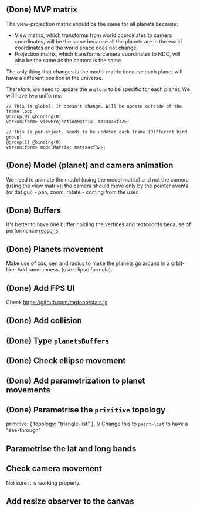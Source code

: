 ## (Done) MVP matrix

The view-projection matrix should be the same for all planets because:

- View matrix, which transforms from world coordinates to camera coordinates, will be the same because all the planets are in the world coordinates and the world space does not change;
- Projection matrix, which transforms camera coordinates to NDC, will also be the same as the camera is the same.

The only thing that changes is the model matrix because each planet will have a different position in the universe.

Therefore, we need to update the `uniform` to be specific for each planet. We will have two uniforms:

```wgsl
// This is global. It doesn't change. Will be update outside of the frame loop
@group(0) @binding(0)
var<uniform> viewProjectionMatrix: mat4x4<f32>;

// This is per-object. Needs to be updated each frame (Different bind group)
@group(1) @binding(0)
var<uniform> modelMatrix: mat4x4<f32>;
```

## (Done) Model (planet) and camera animation

We need to animate the model (using the model matrix) and not the camera (using the view matrix); the camera should move only by the pointer events (or dat.gui) - pan, zoom, rotate - coming from the user.

## (Done) Buffers

It's better to have one buffer holding the vertices and textcoords because of performance [reasons](https://webgpufundamentals.org/webgpu/lessons/webgpu-optimization.html#a-pack-verts).

## (Done) Planets movement

Make use of cos, sen and radius to make the planets go around in a orbit-like. Add randomness. (use ellipse formula).

## (Done) Add FPS UI

Check https://github.com/mrdoob/stats.js

## (Done) Add collision

## (Done) Type `planetsBuffers`

## (Done) Check ellipse movement

## (Done) Add parametrization to planet movements

## (Done) Parametrise the `primitive` topology

primitive: { topology: "triangle-list" }, // Change this to `point-list` to have a "see-through"

## Parametrise the lat and long bands

## Check camera movement

Not sure it is working properly.

## Add resize observer to the canvas
